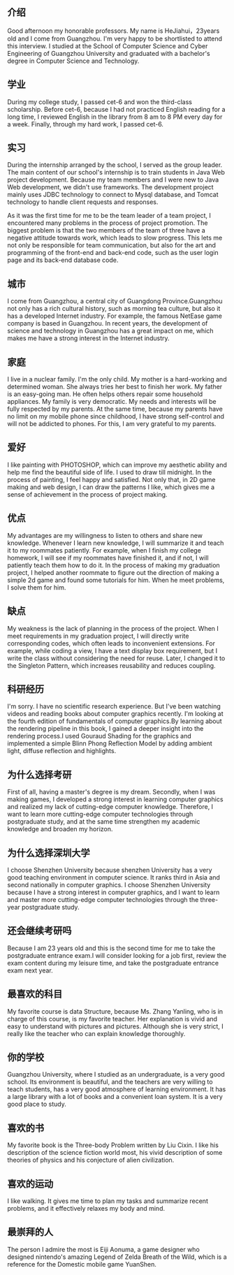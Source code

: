 ##  介绍 

Good afternoon my honorable professors. 
My name is HeJiahui，23years old and I come from Guangzhou.
I'm very happy to be shortlisted to attend this interview. 
I studied at the School of Computer Science and Cyber Engineering of Guangzhou University and graduated with a bachelor's degree in Computer Science and Technology. 



## 学业

During my college study, I passed cet-6 and won the third-class scholarship. Before cet-6, because I had not practiced English reading for a long time, I reviewed English in the library from 8 am to 8 PM every day for a week. Finally, through my hard work, I passed cet-6.

## 实习

During the internship arranged by the school, I served as the group leader. The main content of our school's internship is to train students in Java Web project development. Because my team members and I were new to Java Web development, we didn't use frameworks. The development project mainly uses JDBC technology to connect to Mysql database, and Tomcat technology to handle client requests and responses.

As it was the first time for me to be the team leader of a team project, I encountered many problems in the process of project promotion. The biggest problem is that the two members of the team of three have a negative attitude towards work, which leads to slow progress. This lets me not only be responsible for team communication, but also for the art and programming of the front-end and back-end code, such as the user login page and its back-end database code.



## 城市

I come from Guangzhou, a central city of Guangdong Province.Guangzhou not only has a rich cultural history, such as morning tea culture, but also it has a developed Internet industry. For example, the famous NetEase game company is based in Guangzhou. In recent years, the development of science and technology in Guangzhou has a great impact on me, which makes me have a strong interest in the Internet industry.

## 家庭

I live in a nuclear family. I'm the only child. My mother is a hard-working and determined woman. She always tries her best to finish her work. My father is an easy-going man. He often helps others repair some household appliances. My family is very democratic.  My needs and interests will be fully respected by my parents. At the same time, because my parents have no limit on my mobile phone since childhood, I have strong self-control and will not be addicted to phones. For this, I am very grateful to my parents.



## 爱好

I like painting with PHOTOSHOP, which can improve my aesthetic ability and help me find the beautiful side of life. I used to draw till midnight. In the process of painting, I feel happy and satisfied. Not only that, in 2D game making and web design, I can draw the patterns I like, which gives me a sense of achievement in the process of project making.

## 优点

My advantages are my willingness to listen to others and share new knowledge. Whenever I learn new knowledge, I will summarize it and teach it to my roommates patiently. For example, when I finish my college homework, I will see if my roommates have finished it, and if not, I will patiently teach them how to do it. In the process of making my graduation project, I helped another roommate to figure out the direction of making a simple 2d game and found some tutorials for him. When he meet problems, I solve them for him.

## 缺点

My weakness is the lack of planning in the process of the project. When I meet requirements in my graduation project, I will directly write corresponding codes, which often leads to inconvenient extensions. For example, while coding a view, I have a text display box requirement, but I write the class without considering the need for reuse. Later, I changed it to the Singleton Pattern, which increases reusability and reduces coupling.



## 科研经历

I'm sorry. I have no scientific research experience. But I've been watching videos and reading books about computer graphics recently. I'm looking at the fourth edition of fundamentals of computer graphics.By learning about the rendering pipeline in this book, I gained a deeper insight into the rendering process.I used Gouraud Shading for the graphics and implemented a simple Blinn Phong Reflection Model by adding ambient light, diffuse reflection and highlights. 



## 为什么选择考研

First of all, having a master's degree is my dream. Secondly, when I was making games, I developed a strong interest in learning computer graphics and realized my lack of cutting-edge computer knowledge. Therefore, I want to learn more cutting-edge computer technologies through postgraduate study, and at the same time strengthen my academic knowledge and broaden my horizon.

## 为什么选择深圳大学

I choose Shenzhen University because shenzhen University has a very good teaching environment in computer science. It ranks third in Asia and second nationally in computer graphics. I choose Shenzhen University because I have a strong interest in computer graphics, and I want to learn and master more cutting-edge computer technologies through the three-year postgraduate study.



## 还会继续考研吗

Because I am 23 years old and this is the second time for me to take the postgraduate entrance exam.I will consider looking for a job first, review the exam content during my leisure time, and take the postgraduate entrance exam next year.



## 最喜欢的科目

My favorite course is data Structure, because Ms. Zhang Yanling, who is in charge of this course, is my favorite teacher. Her explanation is vivid and easy to understand with pictures and pictures. Although she is very strict, I really like the teacher who can explain knowledge thoroughly.



## 你的学校

Guangzhou University, where I studied as an undergraduate, is a very good school. Its environment is beautiful, and the teachers are very willing to teach students, has a very good atmosphere of learning environment. It has a large library with a lot of books and a convenient loan system. It is a very good place to study.

## 喜欢的书

My favorite book is the Three-body Problem written by Liu Cixin. I like his description of the science fiction world most, his vivid description of some theories of physics and his conjecture of alien civilization.

## 喜欢的运动

I like walking. It gives me time to plan my tasks and summarize recent problems, and it effectively relaxes my body and mind.

## 最崇拜的人

The person I admire the most is Eiji Aonuma, a game designer who designed nintendo's amazing Legend of Zelda Breath of the Wild, which is a reference for the Domestic mobile game YuanShen.
